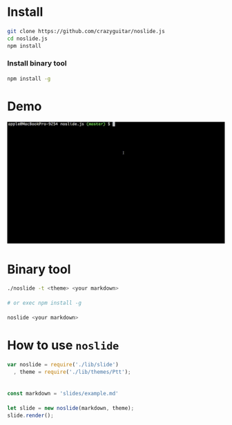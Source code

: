 # Install

```bash
git clone https://github.com/crazyguitar/noslide.js
cd noslide.js
npm install
```
### Install binary tool

```bash
npm install -g
```


# Demo

![](images/demo.gif)

# Binary tool

```bash
./noslide -t <theme> <your markdown>

# or exec npm install -g

noslide <your markdown>
```

# How to use ``noslide``

```js
var noslide = require('./lib/slide')
  , theme = require('./lib/themes/Ptt');


const markdown = 'slides/example.md'

let slide = new noslide(markdown, theme);
slide.render();
```
